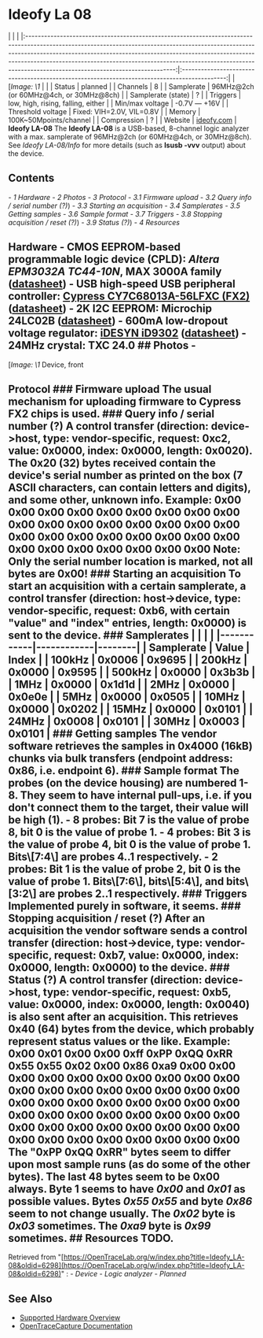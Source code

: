 # Ideofy La 08
| | | |:-----------------------------------------------------------------------------------------------------------------------------------------------------------------------------------------------------------------------------------------------------------------------------------------------------------------------------------------------------------------------:|:--------------------------------------------------------------------------------------------:| | [*Image: \1* | | | Status | planned | | Channels | 8 | | Samplerate | 96MHz@2ch (or 60MHz@4ch, or 30MHz@8ch) | | Samplerate (state) | ? | | Triggers | low, high, rising, falling, either | | Min/max voltage | -0.7V — +16V | | Threshold voltage | Fixed: VIH=2.0V, VIL=0.8V | | Memory | 100K~50Mpoints/channel | | Compression | ? | | Website | [ideofy.com](http://www.ideofy.com/la-08_en) | **Ideofy LA-08** The **Ideofy LA-08** is a USB-based, 8-channel logic analyzer with a max. samplerate of 96MHz@2ch (or 60MHz@4ch, or 30MHz@8ch). See *Ideofy LA-08/Info* for more details (such as **lsusb -vvv** output) about the device.
## Contents
\- *1 Hardware* \- *2 Photos* \- *3 Protocol* \- *3.1 Firmware upload* \- *3.2 Query info / serial number (?)*) \- *3.3 Starting an acquisition* \- *3.4 Samplerates* \- *3.5 Getting samples* \- *3.6 Sample format* \- *3.7 Triggers* \- *3.8 Stopping acquisition / reset (?)*) \- *3.9 Status (?)*) \- *4 Resources*
## Hardware \- **CMOS EEPROM-based programmable logic device (CPLD):** *Altera EPM3032A TC44-10N*, MAX 3000A family ([datasheet](http://www.altera.com/literature/ds/m3000a.pdf)) \- **USB high-speed USB peripheral controller:** [Cypress CY7C68013A-56LFXC (FX2)](http://www.cypress.com/?rID=38801) ([datasheet](http://www.cypress.com/?docID=34060)) \- **2K I2C EEPROM:** Microchip 24LC02B ([datasheet](http://ww1.microchip.com/downloads/en/devicedoc/21709c.pdf)) \- **600mA low-dropout voltage regulator:** [iDESYN iD9302](http://www.idesyn.com/en/products/products.aspx?id=LinearRegulator) ([datasheet](http://www.idesyn.com/pdf/iD9302.pdf)) \- **24MHz crystal:** TXC 24.0 ## Photos \-
[*Image: \1*
Device, front
## Protocol ### Firmware upload The usual mechanism for uploading firmware to Cypress FX2 chips is used. ### Query info / serial number (?) A control transfer (direction: device-\>host, type: vendor-specific, request: **0xc2**, value: 0x0000, index: 0x0000, length: **0x0020**). The 0x20 (32) bytes received contain the device's serial number as printed on the box (7 ASCII characters, can contain letters and digits), and some other, unknown info. Example: 0x00 0x00 0x00 0x00 0x00 0x00 0x00 0x00 0x00 0x00 0x00 0x00 0x00 0x00 0x00 0x00 0x00 0x00 0x00 0x00 0x00 0x00 0x00 0x00 0x00 0x00 0x00 0x00 0x00 0x00 0x00 0x00 Note: Only the serial number location is marked, not all bytes are 0x00! ### Starting an acquisition To start an acquisition with a certain samplerate, a control transfer (direction: host-\>device, type: vendor-specific, request: **0xb6**, with certain "value" and "index" entries, length: 0x0000) is sent to the device. ### Samplerates | | | | |------------|------------|--------| | Samplerate | Value | Index | | 100kHz | **0x0006** | 0x9695 | | 200kHz | 0x0000 | 0x9595 | | 500kHz | 0x0000 | 0x3b3b | | 1MHz | 0x0000 | 0x1d1d | | 2MHz | 0x0000 | 0x0e0e | | 5MHz | 0x0000 | 0x0505 | | 10MHz | 0x0000 | 0x0202 | | 15MHz | 0x0000 | 0x0101 | | 24MHz | **0x0008** | 0x0101 | | 30MHz | **0x0003** | 0x0101 | ### Getting samples The vendor software retrieves the samples in **0x4000 (16kB) chunks** via **bulk transfers** (endpoint address: 0x86, i.e. **endpoint 6**). ### Sample format The probes (on the device housing) are numbered 1-8. They seem to have internal pull-ups, i.e. if you don't connect them to the target, their value will be high (1). \- **8 probes:** Bit 7 is the value of probe 8, bit 0 is the value of probe 1. \- **4 probes:** Bit 3 is the value of probe 4, bit 0 is the value of probe 1. Bits\\[7:4\\] are probes 4..1 respectively. \- **2 probes:** Bit 1 is the value of probe 2, bit 0 is the value of probe 1. Bits\\[7:6\\], bits\\[5:4\\], and bits\\[3:2\\] are probes 2..1 respectively. ### Triggers Implemented purely in software, it seems. ### Stopping acquisition / reset (?) After an acquisition the vendor software sends a control transfer (direction: host-\>device, type: vendor-specific, request: **0xb7**, value: 0x0000, index: 0x0000, length: 0x0000) to the device. ### Status (?) A control transfer (direction: device-\>host, type: vendor-specific, request: **0xb5**, value: 0x0000, index: 0x0000, length: **0x0040**) is also sent after an acquisition. This retrieves 0x40 (64) bytes from the device, which probably represent status values or the like. Example: 0x00 0x01 0x00 0x00 0xff 0xPP 0xQQ 0xRR 0x55 0x55 0x02 0x00 0x86 0xa9 0x00 0x00 0x00 0x00 0x00 0x00 0x00 0x00 0x00 0x00 0x00 0x00 0x00 0x00 0x00 0x00 0x00 0x00 0x00 0x00 0x00 0x00 0x00 0x00 0x00 0x00 0x00 0x00 0x00 0x00 0x00 0x00 0x00 0x00 0x00 0x00 0x00 0x00 0x00 0x00 0x00 0x00 0x00 0x00 0x00 0x00 0x00 0x00 0x00 0x00 The "**0xPP 0xQQ 0xRR**" bytes seem to differ upon most sample runs (as do some of the other bytes). The last 48 bytes seem to be 0x00 always. Byte 1 seems to have *0x00* and *0x01* as possible values. Bytes *0x55 0x55* and byte *0x86* seem to not change usually. The *0x02* byte is *0x03* sometimes. The *0xa9* byte is *0x99* sometimes. ## Resources TODO.
Retrieved from "[https://OpenTraceLab.org/w/index.php?title=Ideofy_LA-08&oldid=6298](https://OpenTraceLab.org/w/index.php?title=Ideofy_LA-08&oldid=6298)"
: \- *Device* \- *Logic analyzer* \- *Planned*
## See Also
- [Supported Hardware Overview](../supported-hardware.md)
- [OpenTraceCapture Documentation](../../opentracecapture/overview.md)
